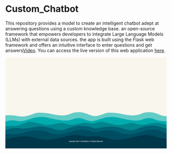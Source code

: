 # Custom_Chatbot
This repository provides a model to create an intelligent chatbot adept at answering questions using a custom knowledge base. an open-source framework that empowers developers to integrate Large Language Models (LLMs) with external data sources. the app is built using the Flask web framework and offers an intuitive interface to enter questions and get answers[Video](https://drive.google.com/file/d/1jOVZH4nUHl-4o3PGauEOlcPz-bVlRftE/view?usp=sharing). You can access the live version of this web application [here](https://vehiclealuepredictor.azurewebsites.net/). 

![Image Alt Text](https://github.com/ThaminduSulakshana/Custom_Chatbot/blob/2b0d85e98d9f4ff47d3e108eaa0ebe64fcee8b24/capture.png)
